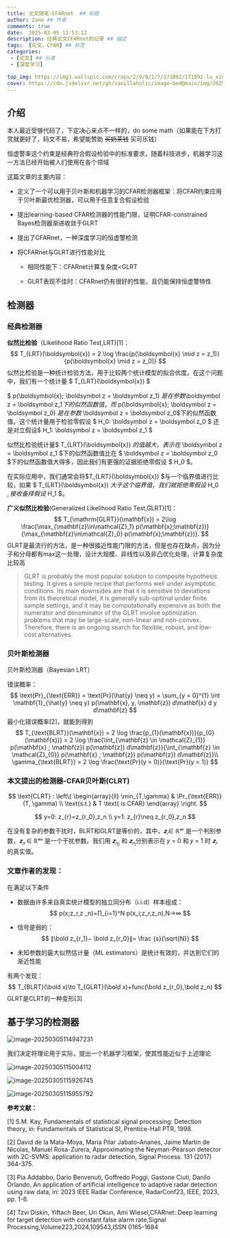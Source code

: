 ```yaml
---
title: 论文随笔-CFARnet  ## 标题
author: Zane ## 作者
comments: true
date:  2025-03-05 13:53:12
description: 经典论文CFARnet的记录 ## 描述
tags:  [论文，CFAR] ## 标签
categories:
 - [论文] ## 分类
 - [深度学习]

top_img: https://img3.wallspic.com/crops/2/9/8/1/7/171892/171892-lu_xing-cheng_shi-li_cheng_bei-cheng_shi_jing_guan-3840x2160.jpg
cover: https://cdn.jsdelivr.net/gh/vanillaholic/image-bed@main/img/202503051159957.png  ## 封面
---
```




## 介绍

本人最近受够代码了，下定决心来点不一样的，do some math（如果能在下方打赏就更好了，码文不易，希望能赞助     ~~买奶茶钱~~   买可乐钱）

恒虚警率这个约束是经典符合假设检验中的标准要求，随着科技进步，机器学习这一方法已经开始被人们使用在各个领域 

这篇文章的主要内容：

- 定义了一个可以用于贝叶斯和机器学习的CFAR检测器框架：将CFAR约束应用于贝叶斯最优检测器，可以用于任意复合假设检验

- 提出learning-based CFAR检测器的性能门限，证明CFAR-constrained Bayes检测器渐进收敛于GLRT

- 提出了CFARnet，一种深度学习的恒虚警检测

- 将CFARnet与GLRT进行性能对比

  - 相同性能下：CFARnet计算复杂度<GLRT

  - GLRT表现不佳时：CFARnet仍有很好的性能，且仍能保持恒虚警特性

    

## 检测器

### 经典检测器

**似然比检验**（Likelihood Ratio Test,LRT)[1]： 
$$
T_{LRT}(\boldsymbol{x}) = 2 \log \frac{p(\boldsymbol{x} \mid z = z_1)}{p(\boldsymbol{x} \mid z = z_0)}
$$
似然比检验是一种统计检验方法，用于比较两个统计模型的拟合优度。在这个问题中，我们有一个统计量 $ T_{LRT}(\boldsymbol{x}) $

$ p(\boldsymbol{x}; \boldsymbol z = \boldsymbol z_1) $是在参数$\boldsymbol z = \boldsymbol z_1$下的似然函数值，而$  p(\boldsymbol{x}; \boldsymbol z = \boldsymbol z_0) $是在参数$ \boldsymbol z = \boldsymbol z_0$下的似然函数值。这个统计量用于检验零假设 $ H_0: \boldsymbol z = \boldsymbol z_0 $ 还是对立假设$ H_1: \boldsymbol z = \boldsymbol z_1 $

似然比检验统计量$ T_{LRT}(\boldsymbol{x}) $的值越大，表示在$ \boldsymbol z = \boldsymbol z_1 $下的似然函数值比在 $ \boldsymbol z = \boldsymbol z_0 $下的似然函数值大得多，因此我们有更强的证据拒绝零假设 $ H_0 $。

在实际应用中，我们通常会将$T_{LRT}(\boldsymbol{x}) $与一个临界值进行比较，如果 $ T_{LRT}(\boldsymbol{x}) $大于这个临界值，我们就拒绝零假设$ H_0 $,接收备择假设$ H_1 $。

**广义似然比检验**(Generalized Likelihood Ratio Test,GLRT)[1]：
$$
T_{\mathrm{GLRT}}(\mathbf{x}) = 2\log \frac{\max_{\mathbf{z}\in\mathcal{Z}_1} p(\mathbf{x};\mathbf{z})}{\max_{\mathbf{z}\in\mathcal{Z}_0} p(\mathbf{x};\mathbf{z})}.
$$
GLRT是最流行的方法，是一种很接近性能门限的方法，但是也存在缺点，因为分子和分母都有max这一处理，设计大规模、非线性以及非凸优化处理，计算复杂度比较高

> GLRT is probably the most popular solution to composite hypothesis testing. It gives a simple recipe that performs well under asymptotic conditions. Its main downsides are that it is sensitive to deviations from its theoretical model, it is generally sub-optimal under finite sample settings, and it may be computationally expensive as both the numerator and denominator of the GLRT involve optimization problems that may be large-scale, non-linear and non-convex. Therefore, there is an ongoing search for flexible, robust, and low-cost alternatives.

### 贝叶斯检测器

贝叶斯检测器（Bayesian LRT）

错误概率：
$$
\text{Pr}_{\text{ERR}} = \text{Pr}(\hat{y} \neq y) = \sum_{y = 0}^{1} \int \mathbf{1}_{\hat{y} \neq y} p(\mathbf{x}, y, \mathbf{z}) d\mathbf{x} d y d\mathbf{z}
$$
最小化错误概率[2]，就能到得到
$$
T_{\text{BLRT}}(\mathbf{x}) = 2 \log \frac{p_{1}(\mathbf{x})}{p_{0}(\mathbf{x})} = 2 \log \frac{\int_{\mathbf{z} \in \mathcal{Z}_{1}} p(\mathbf{x} ; \mathbf{z}) p(\mathbf{z}) d\mathbf{z}}{\int_{\mathbf{z} \in \mathcal{Z}_{0}} p(\mathbf{x} ; \mathbf{z}) p(\mathbf{z}) d\mathbf{z}}\\
\gamma_{\text{BLRT}} = 2 \log \frac{\text{Pr}(y = 0)}{\text{Pr}(y = 1)}
$$


### 本文提出的检测器-CFAR贝叶斯(CLRT)

$$
\text{CLRT} : \left\{
\begin{array}{ll}
\min_{T,\gamma} & \Pr_{\text{ERR}}(T, \gamma) \\
\text{s.t.} & T \text{ is CFAR}
\end{array}
\right.
$$

$$
y=0: z_{r}=z_{r_0},z_n \\
y=1: z_{r}\neq z_{r_0},z_n
$$



在没有复杂的参数干扰时，BLRT和GLRT是等价的，其中，$𝐳_𝑟$∈ ℝᵈʳ 是一个判别参数，$𝐳_𝑛$ ∈ ℝᵈⁿ 是一个干扰参数。我们用 $𝐳_{𝑟_0}$ 和 $𝐳_{𝑟_1}$分别表示在 𝑦 = 0 和 𝑦 = 1 时 $𝐳_𝑟$的真实值。

### 文章作者的发现：

在满足以下条件

- 数据由许多来自真实统计模型的独立同分布（i.i.d）样本组成：
  $$
  p(x;z_r,z _n)=∏_{i=1}^N p(x_i;z_r,z_n),N→∞
  $$

- 信号是弱的：
  $$
  ∥\bold z_{r_1}− \bold z_{r_0}∥= \frac {s}{\sqrt{N}}
  $$

-  未知参数的最大似然估计量（ML estimators）是统计有效的，并达到它们的渐近性能

有两个发现：
$$
T_{BLRT}(\bold x)\to T_{GLRT}(\bold x)+func(\bold z_{r_0},\bold z_n)
$$
GLRT是CLRT的一种变形[3]

## 基于学习的检测器

![image-20250305114947231](https://cdn.jsdelivr.net/gh/vanillaholic/image-bed@main/img/202503051149496.png)

我们决定将理论用于实际，提出一个机器学习框架，使其性能近似于上述理论

![image-20250305115004112](https://cdn.jsdelivr.net/gh/vanillaholic/image-bed@main/img/202503051150230.png)

![image-20250305115926745](https://cdn.jsdelivr.net/gh/vanillaholic/image-bed@main/img/202503051159963.png)

![image-20250305115955792](https://cdn.jsdelivr.net/gh/vanillaholic/image-bed@main/img/202503051159957.png)



**参考文献：**

[1] S.M. Kay, Fundamentals of statistical signal processing: Detection theory, in: Fundamentals of Statistical SI, Prentice-Hall PTR, 1998.

[2] David de la Mata-Moya, Maria Pilar Jabato-Ananes, Jaime Martin de Nicolas, Manuel Rosa-Zurera, Approximating the Neyman-Pearson detector with 2C-SVMS: application to radar detection, Signal Process. 131 (2017) 364-375.

[3] Pia Addabbo, Dario Benvenuti, Goffredo Poggi, Gastone Ciuti, Danilo Orlando, An application of artificial intelligence to adaptive radar detection using raw data, in: 2023 IEEE Radar Conference, RadarConf23, IEEE, 2023, pp. 1-6.

[4] Tzvi Diskin, Yiftach Beer, Uri Okun, Ami Wiesel,CFARnet: Deep learning for target detection with constant false alarm rate,Signal Processing,Volume223,2024,109543,ISSN 0165-1684
